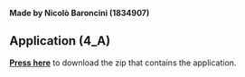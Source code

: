 **Made by Nicolò Baroncini (1834907)**
## Application (4_A)
**[Press here](https://drive.google.com/file/d/1KVMdcw1hGRtFi-4eVQu0WBU3R-7FSKIp/view?usp=sharing)** to download the zip that contains the application.
